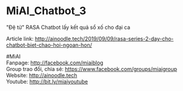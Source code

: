 # MiAI_Chatbot_3
"Đệ tử" RASA Chatbot lấy kết quả sổ xố cho đại ca

Article link: http://ainoodle.tech/2019/09/09/rasa-series-2-day-cho-chatbot-biet-chao-hoi-ngoan-hon/

#MìAI <br>
Fanpage: http://facebook.com/miaiblog<br>
Group trao đổi, chia sẻ: https://www.facebook.com/groups/miaigroup<br>
Website: http://ainoodle.tech<br>
Youtube: http://bit.ly/miaiyoutube
